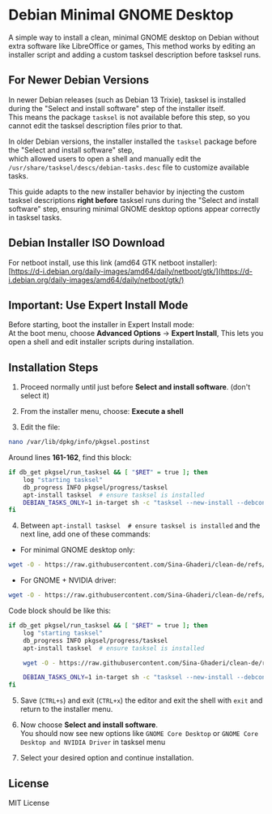 

# Debian Minimal GNOME Desktop

A simple way to install a clean, minimal GNOME desktop on Debian without extra software like LibreOffice or games, This method works by editing an installer script and adding a custom tasksel description before tasksel runs.


## For Newer Debian Versions

In newer Debian releases (such as Debian 13  Trixie), tasksel is installed during the "Select and install software" step of the installer itself.  
This means the package `tasksel` is not available before this step, so you cannot edit the tasksel description files prior to that.  

In older Debian versions, the installer installed the `tasksel` package before the "Select and install software" step,  
which allowed users to open a shell and manually edit the `/usr/share/tasksel/descs/debian-tasks.desc` file to customize available tasks.

This guide adapts to the new installer behavior by injecting the custom tasksel descriptions **right before** tasksel runs during the "Select and install software" step, ensuring minimal GNOME desktop options appear correctly in tasksel tasks.


## Debian Installer ISO Download

For netboot install, use this link (amd64 GTK netboot installer):  
[https://d-i.debian.org/daily-images/amd64/daily/netboot/gtk/](https://d-i.debian.org/daily-images/amd64/daily/netboot/gtk/)


## Important: Use Expert Install Mode

Before starting, boot the installer in Expert Install mode:  
At the boot menu, choose **Advanced Options** → **Expert Install**, This lets you open a shell and edit installer scripts during installation.

## Installation Steps

1. Proceed normally until just before **Select and install software**. (don't select it)

2. From the installer menu, choose: **Execute a shell**

3. Edit the file:  
```bash
nano /var/lib/dpkg/info/pkgsel.postinst
```

Around lines **161-162**, find this block:

```bash
if db_get pkgsel/run_tasksel && [ "$RET" = true ]; then
    log "starting tasksel"
    db_progress INFO pkgsel/progress/tasksel
    apt-install tasksel  # ensure tasksel is installed
    DEBIAN_TASKS_ONLY=1 in-target sh -c "tasksel --new-install --debconf-apt-progress='--from $tasksel_start --to $tasksel_end --logstderr'" || aptfailed
fi

```

4.  Between `apt-install tasksel  # ensure tasksel is installed` and the next line, add one of these commands:
-   For minimal GNOME desktop only:
   
  ```bash
  wget -O - https://raw.githubusercontent.com/Sina-Ghaderi/clean-de/refs/heads/master/gome-clean.desc >> /target/usr/share/tasksel/descs/debian-tasks.desc || aptfailed 
  ```      
-   For GNOME + NVIDIA driver:    
  ```bash
  wget -O - https://raw.githubusercontent.com/Sina-Ghaderi/clean-de/refs/heads/master/gome-clean-nvidia.desc >> /target/usr/share/tasksel/descs/debian-tasks.desc || aptfailed
  ```

Code block should be like this:

```bash
if db_get pkgsel/run_tasksel && [ "$RET" = true ]; then
    log "starting tasksel"
    db_progress INFO pkgsel/progress/tasksel
    apt-install tasksel  # ensure tasksel is installed

    wget -O - https://raw.githubusercontent.com/Sina-Ghaderi/clean-de/refs/heads/master/gome-clean.desc >> /target/usr/share/tasksel/descs/debian-tasks.desc

    DEBIAN_TASKS_ONLY=1 in-target sh -c "tasksel --new-install --debconf-apt-progress='--from $tasksel_start --to $tasksel_end --logstderr'" || aptfailed
fi

```
        
5.  Save (`CTRL+s`) and exit (`CTRL+x`) the editor and exit the shell with `exit` and return to the installer menu.
    
6.  Now choose **Select and install software**.  
    You should now see new options like `GNOME Core Desktop` or `GNOME Core Desktop and NVIDIA Driver` in tasksel menu
        
7.  Select your desired option and continue installation.

## License

MIT License
